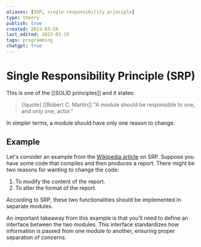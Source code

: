 ```yaml
---
aliases: [SRP, single responsibility principle]
type: theory
publish: true
created: 2023-03-18
last_edited: 2023-03-19
tags: programming
chatgpt: true
---
```

# Single Responsibility Principle (SRP)

This is one of the [[SOLID principles]] and it states:

>[!quote] [[Robert C. Martin]]
>"A module should be responsible to one, and only one, actor."

In simpler terms, a module should have only one reason to change.

## Example

Let's consider an example from the [Wikipedia article](https://en.wikipedia.org/wiki/Single-responsibility_principle) on SRP. Suppose you have some code that compiles and then produces a report. There might be two reasons for wanting to change the code:

1.  To modify the content of the report.
2.  To alter the format of the report.

According to SRP, these two functionalities should be implemented in separate modules.

An important takeaway from this example is that you'll need to define an interface between the two modules. This interface standardizes how information is passed from one module to another, ensuring proper separation of concerns.